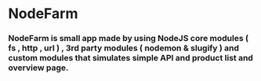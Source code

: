 # NodeFarm

### NodeFarm is small app made by using NodeJS core modules ( fs , http , url ) , 3rd party modules ( nodemon & slugify ) and custom modules that simulates simple API and product list and overview page.
